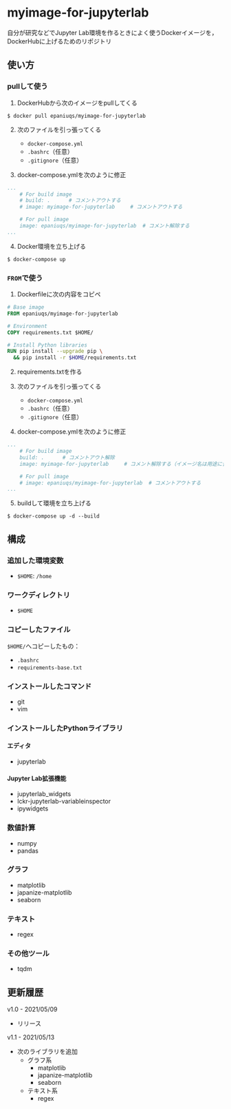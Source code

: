 # myimage-for-jupyterlab
自分が研究などでJupyter Lab環境を作るときによく使うDockerイメージを，DockerHubに上げるためのリポジトリ

## 使い方

### pullして使う

1. DockerHubから次のイメージをpullしてくる

```
$ docker pull epaniuqs/myimage-for-jupyterlab
```

2. 次のファイルを引っ張ってくる
    - `docker-compose.yml`
    - `.bashrc`（任意）
    - `.gitignore`（任意）

3. docker-compose.ymlを次のように修正

```yml
...
    # For build image
    # build: .      # コメントアウトする
    # image: myimage-for-jupyterlab     # コメントアウトする

    # For pull image
    image: epaniuqs/myimage-for-jupyterlab  # コメント解除する
...
```

4. Docker環境を立ち上げる
```
$ docker-compose up
```

### `FROM`で使う

1. Dockerfileに次の内容をコピペ
```Dockerfile
# Base image
FROM epaniuqs/myimage-for-jupyterlab

# Environment
COPY requirements.txt $HOME/

# Install Python libraries
RUN pip install --upgrade pip \
  && pip install -r $HOME/requirements.txt

```

2. requirements.txtを作る

3. 次のファイルを引っ張ってくる
    - `docker-compose.yml`
    - `.bashrc`（任意）
    - `.gitignore`（任意）

4. docker-compose.ymlを次のように修正

```yml
...
    # For build image
    build: .      # コメントアウト解除
    image: myimage-for-jupyterlab     # コメント解除する（イメージ名は用途に合わせて変更すること）

    # For pull image
    # image: epaniuqs/myimage-for-jupyterlab  # コメントアウトする
...
```

5. buildして環境を立ち上げる
```
$ docker-compose up -d --build
```


## 構成

### 追加した環境変数
- `$HOME`: `/home`

### ワークディレクトリ
- `$HOME`

### コピーしたファイル

`$HOME/`へコピーしたもの：
- `.bashrc`
- `requirements-base.txt`

### インストールしたコマンド
- git
- vim

### インストールしたPythonライブラリ

#### エディタ
- jupyterlab

#### Jupyter Lab拡張機能
- jupyterlab_widgets
- lckr-jupyterlab-variableinspector
- ipywidgets

### 数値計算
- numpy
- pandas

### グラフ
- matplotlib
- japanize-matplotlib
- seaborn

### テキスト
- regex

### その他ツール
- tqdm



## 更新履歴

v1.0 - 2021/05/09
- リリース

v1.1 - 2021/05/13
- 次のライブラリを追加
    - グラフ系
        - matplotlib
        - japanize-matplotlib
        - seaborn
    - テキスト系
        - regex
